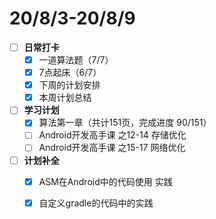 # 20/8/3-20/8/9

* [ ] **日常打卡**
  * [x] 一道算法题（7/7）
  * [x] 7点起床（6/7）
  * [x] 下周的计划安排
  * [x] 本周计划总结
* [ ] **学习计划**
  * [x] 算法第一章（共计151页，完成进度 90/151）
  * [ ] Android开发高手课 之12-14 存储优化
  * [ ] Android开发高手课 之15-17 网络优化
* [ ] **计划补全**
  * [x] ASM在Android中的代码使用 实践
  * [x] 自定义gradle的代码中的实践


